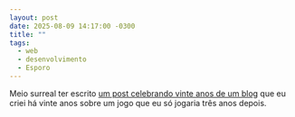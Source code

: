 ```yaml
---
layout: post
date: 2025-08-09 14:17:00 -0300
title: ""
tags:
  - web
  - desenvolvimento
  - Esporo
---
```


Meio surreal ter escrito [um post celebrando vinte anos de um blog](https://esporo.net/2025/08/20-anos-de-esporo/) que eu criei há vinte anos sobre um jogo que eu só jogaria três anos depois.
